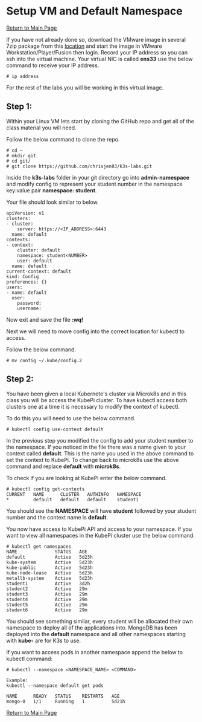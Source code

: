 # Setup VM and Default Namespace

[Return to Main Page](https://github.com/chrisjen83/k3s-labs)

If you have not already done so, download the VMware image in several 7zip package from this [location](https://github.com/chrisjen83/k3s-labs/tree/master/k8s-vm) and start the image in VMware Workstation/Player/Fusion then login.  Record your IP address so you can ssh into the virtual machine. Your virtual NIC is called **ens33** use the below command to receive your IP address.

```
# ip address
```

For the rest of the labs you will be working in this virtual image.

<!--It is easier to ssh into the image rather than run the command line from within the VMware workstation.-->

## Step 1:

Within your Linux VM lets start by cloning the GitHub repo and get all of the class material you will need.

Follow the below command to clone the repo.

```
# cd ~
# mkdir git
# cd git/
# git clone https://github.com/chrisjen83/k3s-labs.git
```

Inside the **k3s-labs** folder in your git directory go into **admin-namespace** and modify config to represent your student number in the namespace key:value pair **namespace: student<NUMBER>**.

Your file should look similar to below.

```
apiVersion: v1
clusters:
- cluster:
    server: https://<IP_ADDRESS>:6443
  name: default
contexts:
- context:
    cluster: default
    namespace: student<NUMBER>
    user: default
  name: default
current-context: default
kind: Config
preferences: {}
users:
- name: default
  user:
    password: 
    username: 
```

Now exit and save the file **:wq!**

Next we will need to move config into the correct location for kubectl to access.

Follow the below command.

```
# mv config ~/.kube/config.2
```

## Step 2:

You have been given a local Kubernete's cluster via Microk8s and in this class you will be access the KubePi cluster. To have kubectl access both clusters one at a time it is necessary to modify the context of kubectl.  

To do this you will need to use the below command. 

```
# kubectl config use-context default
```

In the previous step you modified the config to add your student number to the namespace.  If you noticed in the file there was a name given to your context called **default**.  This is the name you used in the above command to set the context to KubePi.  To change back to microk8s use the above command and replace **default** with **microk8s**.

To check if you are looking at KubePi enter the below command.

```
# kubectl config get-contexts
CURRENT   NAME      CLUSTER   AUTHINFO   NAMESPACE
*         default   default   default    student1
```

You should see the **NAMESPACE** will have **student** followed by your student number and the context name is **default**.

You now have access to KubePi API and access to your namespace.  If you want to view all namespaces in the KubePi cluster use the below command.

```
# kubectl get namespaces
NAME              STATUS   AGE
default           Active   5d23h
kube-system       Active   5d23h
kube-public       Active   5d23h
kube-node-lease   Active   5d23h
metallb-system    Active   5d23h
student1          Active   3d2h
student2          Active   29m
student3          Active   29m
student4          Active   29m
student5          Active   29m
student6          Active   29m

```

You should see something similar, every student will be allocated their own namespace to deploy all of the applications into.  MongoDB has been deployed into the **default** namespace and all other namespaces starting with **kube-** are for K3s to use.

If you want to access pods in another namespace append the below to kubectl command:

```
# kubectl --namespace <NAMESPACE_NAME> <COMMAND>

Example:
kubectl --namespace default get pods

NAME      READY   STATUS    RESTARTS   AGE
mongo-0   1/1     Running   1          5d21h

```

[Return to Main Page](https://github.com/chrisjen83/k3s-labs)